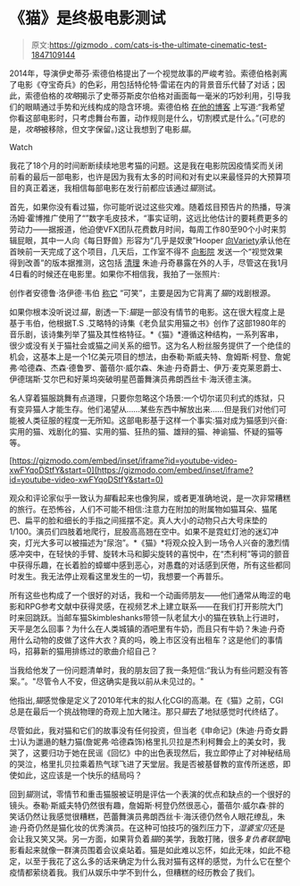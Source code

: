 # 《猫》是终极电影测试

> 原文:[https://gizmodo . com/cats-is-the-ultimate-cinematic-test-1847109144](https://gizmodo.com/cats-is-the-ultimate-cinematic-test-1847109144)

2014年，导演伊史蒂芬·索德伯格提出了一个视觉故事的严峻考验。索德伯格剥离了电影《夺宝奇兵》的色彩，用包括特伦特·雷诺在内的背景音乐代替了对话；因此，索德伯格的*攻略*揭示了史蒂芬斯皮尔伯格对画面每一毫米的巧妙利用，引导我们的眼睛通过手势和光线构成的隐含环境。索德伯格 [在他的博客](https://extension765.com/blogs/soderblog/raiders) 上写道:“我希望你看这部电影时，只考虑舞台布置，动作规则是什么，切割模式是什么。”(可悲的是，*攻略*被移除，但文字保留。)这让我想到了电影*猫*。

Watch

我花了18个月的时间断断续续地思考猫的问题。这是我在电影院因疫情奖而关闭前看的最后一部电影，也许是因为我有太多的时间和对有史以来最怪异的大预算项目的真正着迷，我相信每部电影在发行前都应该通过*猫*测试。

首先，如果你没有看过猫，你可能听说过这些灾难。随着炫目预告片的热播，导演汤姆·霍博推广使用了“”数字毛皮技术，“事实证明，这远比他估计的要耗费更多的劳动力——据报道，他迫使VFX团队花费数月时间，每周工作80至90个小时来剪辑屁眼，其中一人向《每日野兽》形容为“几乎是奴隶”Hooper [向Variety](https://twitter.com/Variety/status/1206749893563318272)承认他在首映前一天完成了这个项目，几天后，工作室不得不 [向影院](https://www.hollywoodreporter.com/news/general-news/universal-notifies-theaters-cats-is-being-updated-improved-visual-effects-1264689/) 发送一个“视觉效果得到改善”的版本据推测，这包括 [清理](https://www.independent.co.uk/arts-entertainment/films/news/cats-mistake-judi-dench-hand-wedding-ring-universal-tom-hooper-idris-elba-trailer-a9256941.html) 朱迪·丹奇暴露在外的人手，尽管这在我1月4日看的时候还在电影里。如果你不相信我，我拍了一张照片:

创作者安德鲁·洛伊德·韦伯 [称它](https://deadline.com/2020/08/andrew-lloyd-webber-cats-movie-tom-hooper-1203001983/) “可笑”，主要是因为它背离了*猫*的戏剧根源。

如果你根本没听说过*猫*，剧透一下:*猫*是一部没有情节的电影。这在很大程度上是基于韦伯，他根据T.S .艾略特的诗集《老负鼠实用猫之书》创作了这部1980年的音乐剧，该诗集列举了猫及其性格特征。*《猫》*遵循这种结构，一系列客串，很少或没有关于猫社会或猫之间关系的细节。这为名人粉丝服务提供了一个绝佳的机会，这基本上是一个1亿美元项目的想法，由泰勒·斯威夫特、詹姆斯·柯登、詹妮弗·哈德森、杰森·德鲁罗、蕾蓓尔·威尔森、朱迪·丹奇爵士、伊万·麦克莱恩爵士、伊德瑞斯·艾尔巴和好莱坞突破明星芭蕾舞演员弗朗西丝卡·海沃德主演。

名人穿着猫服跳舞有点道理，只要你忽略这个场景:一个切尔诺贝利式的炼狱，只有变异猫人才能生存。他们渴望从……某些东西中解放出来……但是我们对他们可能被人类征服的程度一无所知。这部电影基于这样一个事实:猫对成为猫感到兴奋:实用的猫、戏剧化的猫、实用的猫、狂热的猫、雄辩的猫、神谕猫、怀疑的猫等等。

 [https://gizmodo.com/embed/inset/iframe?id=youtube-video-xwFYqoDStfY&start=0](https://gizmodo.com/embed/inset/iframe?id=youtube-video-xwFYqoDStfY&start=0) 

观众和评论家似乎一致认为*猫*看起来也像狗屎，或者更准确地说，是一次非常糟糕的旅行。在恐怖谷，人们不可能不相信:注意力在附加的附属物如猫耳朵、猫尾巴、扁平的脸和细长的手指之间摇摆不定。真人大小的动物只占大号床垫的1/100。演员们四肢着地爬行，屁股高高翘在空中。如果不是霓虹灯池的迷幻冲突，灯光大多可以被描述为“尿泡”。*《猫》*将观众投入到一场令人兴奋的激烈情感冲突中，在轻快的手臂、旋转木马和脚尖旋转的喜悦中，在“杰利柯”等词的颤音中获得乐趣，在长着脸的蟑螂中感到恶心，对愚蠢的对话感到厌倦，所有这些都同时发生。我无法停止观看这里发生的一切，我想要一个再普乐。

所有这些也构成了一个很好的对话，我和一个动画师朋友——他们通常从晦涩的电影和RPG参考文献中获得灵感，在视频艺术上建立联系——在我们打开影院大门时来回跳跃。当邮车猫Skimbleshanks带领一队老鼠大小的猫在铁轨上行进时，天平是怎么回事？为什么在人类城镇的酒吧里有牛奶，而且只有牛奶？朱迪·丹奇用什么动物的皮做了这件大衣？真的吗，晚上市区没有出租车？这是他们的事情吗，招募新的猫用排练过的歌曲介绍自己？

当我给他发了一份问题清单时，我的朋友回了我一条短信:“我认为有些问题没有答案。”。"尽管令人不安，但这确实是我以前从未见过的。"

他指出,*猫*感觉像是定义了2010年代末的拟人化CGI的高潮。在《猫》之前，CGI总是在最后一个挑战物理的奇观上加大赌注。那只*猫*去了地狱感觉时代终结了。

尽管如此，我对猫和它们的故事没有任何投资，但当老《申命记》(朱迪·丹奇女爵士)认为邋遢的魅力猫(詹妮弗·哈德森饰)格里扎贝拉是杰利柯舞会上的美女时，我哭了，这要归功于她在民谣《回忆》中的出色表现然后，我立即停止了对神秘结局的哭泣，格里扎贝拉乘着热气球飞进了天堂层。我是否被基督教的宣传所迷惑，即使如此，这应该是一个快乐的结局吗？

回到*猫*测试，零情节和重击猫服被证明是评估一个表演的优点和缺点的一个很好的镜头。泰勒·斯威夫特仍然很有趣，詹姆斯·柯登仍然很恶心，蕾蓓尔·威尔森·胖的笑话仍然让我感觉很糟糕，芭蕾舞演员弗朗西丝卡·海沃德仍然令人眼花缭乱，朱迪·丹奇仍然是猫化妆的优秀演员。在这种可怕技巧的强烈压力下，*湿婆宝贝*还是会让我又笑又哭。另一方面，如果背负着*猫*的美学，我敢打赌，很多*复仇者联盟*电影看起来就像一群演员围着会议桌站着。猫是如此难以忘怀，如此无味，如此不稳定，以至于我花了这么多的话来确定为什么我对猫有这样的感觉，为什么它在整个疫情都萦绕着我。我们从娱乐中学不到什么，但糟糕的经历教会了我们。